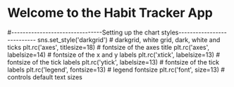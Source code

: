 # Welcome to the Habit Tracker App

#--------------------------------Setting up the chart styles---------------------------
sns.set_style('darkgrid') # darkgrid, white grid, dark, white and ticks
plt.rc('axes', titlesize=18) # fontsize of the axes title
plt.rc('axes', labelsize=14) # fontsize of the x and y labels
plt.rc('xtick', labelsize=13) # fontsize of the tick labels
plt.rc('ytick', labelsize=13) # fontsize of the tick labels
plt.rc('legend', fontsize=13) # legend fontsize
plt.rc('font', size=13) # controls default text sizes